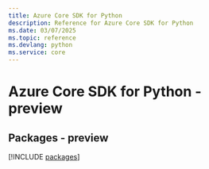 ```yaml
---
title: Azure Core SDK for Python
description: Reference for Azure Core SDK for Python
ms.date: 03/07/2025
ms.topic: reference
ms.devlang: python
ms.service: core
---
```

# Azure Core SDK for Python - preview
## Packages - preview
[!INCLUDE [packages](core-index.md)]